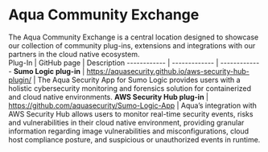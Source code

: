 # Aqua Community Exchange
The Aqua Community Exchange is a central location designed to showcase our collection of community plug-ins, extensions and integrations with our partners in the cloud native ecosystem.  
Plug-In | GitHub page | Description
------------ | ------------- | -------------
**Sumo Logic plug-in** | https://aquasecurity.github.io/aws-security-hub-plugin/ | The Aqua Security App for Sumo Logic provides users with a holistic cybersecurity monitoring and forensics solution for containerized and cloud native environments.
**AWS Security Hub plug-in** | https://github.com/aquasecurity/Sumo-Logic-App | Aqua’s integration with AWS Security Hub allows users to monitor real-time security events, risks and vulnerabilities in their cloud native environment, providing granular information regarding image vulnerabilities and misconfigurations, cloud host compliance posture, and suspicious or unauthorized events in runtime.

